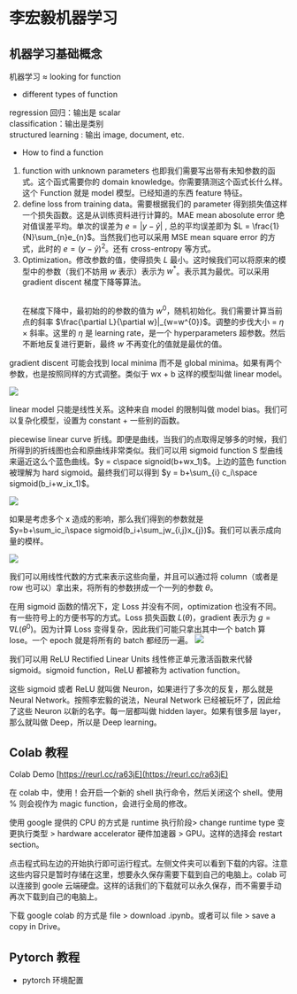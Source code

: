 # 李宏毅机器学习

## 机器学习基础概念

机器学习 ≈ looking for function

- different types of function  

regression 回归：输出是 scalar  
classification：输出是类别  
structured learning : 输出 image, document, etc.

- How to find a function
1. function with unknown parameters 也即我们需要写出带有未知参数的函式。这个函式需要你的 domain knowledge。你需要猜测这个函式长什么样。这个 Function 就是 model 模型。已经知道的东西 feature 特征。
2. define loss from training data。需要根据我们的 parameter 得到损失值这样一个损失函数。这是从训练资料进行计算的。MAE mean abosolute error 绝对值误差平均。单次的误差为 $e=\left |y - \hat{y}\right |$ , 总的平均误差即为 $L = \frac{1}{N}\sum_{n}e_{n}$。当然我们也可以采用 MSE mean square error 的方式，此时的 $e=\left ( y - \hat{y}\right )^{2}$。还有 cross-entropy 等方式。
3. Optimization。修改参数的值，使得损失 $L$ 最小。这时候我们可以将原来的模型中的参数（我们不妨用 $w$ 表示）表示为 $w^{*}$。表示其为最优。可以采用 gradient discent 梯度下降等算法。<p></p>  
在梯度下降中，最初始的的参数的值为 $w^{0}$，随机初始化。我们需要计算当前点的斜率 $\frac{\partial L}{\partial w}|_{w=w^{0}}$。调整的步伐大小 = $\eta$ × 斜率。这里的 $\eta$ 是 learning rate，是一个 hyperparameters 超参数。然后不断地反复进行更新，最终 $w$ 不再变化的值就是最优的值。

gradient discent 可能会找到 local minima 而不是 global minima。如果有两个参数，也是按照同样的方式调整。类似于 wx + b 这样的模型叫做 linear model。

![](https://lemonapostlepicgo.oss-cn-hangzhou.aliyuncs.com/img/202301102050450.png)

linear model 只能是线性关系。这种来自 model 的限制叫做 model bias。我们可以复杂化模型，设置为 constant + 一些别的函数。

piecewise linear curve 折线。即便是曲线，当我们的点取得足够多的时候，我们所得到的折线图也会和原曲线非常类似。我们可以用 sigmoid function S 型曲线来逼近这么个蓝色曲线。$y = c\space signoid(b+wx_1)$。上边的蓝色 function 被理解为 hard sigmoid。最终我们可以得到 $y = b+\sum_{i} c_i\space sigmoid(b_i+w_ix_1)$。

![](https://lemonapostlepicgo.oss-cn-hangzhou.aliyuncs.com/img/202301102106797.png)

如果是考虑多个 x 造成的影响，那么我们得到的参数就是 $y=b+\sum_ic_i\space sigmoid(b_i+\sum_jw_{i,j}x_{j})$。我们可以表示成向量的模样。

![](https://lemonapostlepicgo.oss-cn-hangzhou.aliyuncs.com/img/202301102120745.png)

我们可以用线性代数的方式来表示这些向量，并且可以通过将 column（或者是 row 也可以）拿出来，将所有的参数拼成一个一列的参数 $\theta$。

在用 sigmoid 函数的情况下，定 Loss 并没有不同，optimization 也没有不同。有一些符号上的方便书写的方式。Loss 损失函数 $L(\theta)$，gradient 表示为 $g=\nabla L(\theta^{0})$。因为计算 Loss 变得复杂，因此我们可能只拿出其中一个 batch 算 lose。一个 epoch 就是将所有的 batch 都经历一遍。
![](https://lemonapostlepicgo.oss-cn-hangzhou.aliyuncs.com/img/202301102135915.png)

我们可以用 ReLU Rectified Linear Units 线性修正单元激活函数来代替 sigmoid。sigmoid function，ReLU 都被称为 activation function。

这些 sigmoid 或者 ReLU 就叫做 Neuron，如果进行了多次的反复，那么就是 Neural Network。按照李宏毅的说法，Neural Network 已经被玩坏了，因此给了这些 Neuron 以新的名字。每一层都叫做 hidden layer。如果有很多层 layer，那么就叫做 Deep，所以是 Deep learning。

## Colab 教程

Colab Demo [https://reurl.cc/ra63jE](https://reurl.cc/ra63jE)

在 colab 中，使用！会开启一个新的 shell 执行命令，然后关闭这个 shell。使用 % 则会视作为 magic function，会进行全局的修改。

使用 google 提供的 CPU 的方式是 runtime 执行阶段> change runtime type 变更执行类型 > hardware accelerator 硬件加速器 > GPU。这样的选择会 restart section。

点击程式码左边的开始执行即可运行程式。左侧文件夹可以看到下载的内容。注意这些内容只是暂时存储在这里，想要永久保存需要下载到自己的电脑上。colab 可以连接到 goole 云端硬盘。这样的话我们的下载就可以永久保存，而不需要手动再次下载到自己的电脑上。

下载 google colab 的方式是 file > download .ipynb。或者可以 file > save a copy in Drive。

## Pytorch 教程

- pytorch 环境配置
